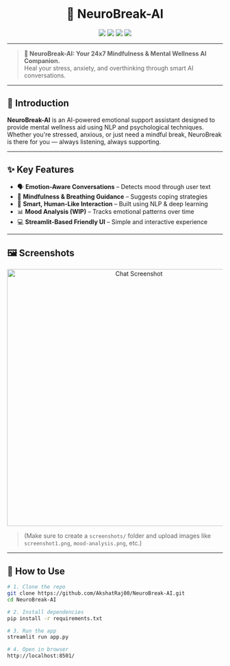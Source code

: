 <h1 align="center">🧠 NeuroBreak-AI</h1>
<p align="center">
  <img src="https://img.shields.io/badge/Python-3.10-blue?style=for-the-badge&logo=python" />
  <img src="https://img.shields.io/badge/Flask-WebApp-green?style=for-the-badge&logo=flask" />
  <img src="https://img.shields.io/badge/Mental%20Wellness-AI%20Assistant-yellow?style=for-the-badge" />
  <img src="https://img.shields.io/badge/License-MIT-purple?style=for-the-badge" />
</p>

---

> **🧘 NeuroBreak-AI: Your 24x7 Mindfulness & Mental Wellness AI Companion.**  
> Heal your stress, anxiety, and overthinking through smart AI conversations.

---

## 📌 Introduction

**NeuroBreak-AI** is an AI-powered emotional support assistant designed to provide mental wellness aid using NLP and psychological techniques. Whether you're stressed, anxious, or just need a mindful break, NeuroBreak is there for you — always listening, always supporting.

---

## ✨ Key Features

- 🗣️ **Emotion-Aware Conversations** – Detects mood through user text
- 🧘 **Mindfulness & Breathing Guidance** – Suggests coping strategies
- 💬 **Smart, Human-Like Interaction** – Built using NLP & deep learning
- 📊 **Mood Analysis (WIP)** – Tracks emotional patterns over time
- 💻 **Streamlit-Based Friendly UI** – Simple and interactive experience

---

## 🖼️ Screenshots

<p align="center">
  <img src="./screenshots/screenshot1.png" width="600" alt="Chat Screenshot" />
</p>

> (Make sure to create a `screenshots/` folder and upload images like `screenshot1.png`, `mood-analysis.png`, etc.)

---

## 🚀 How to Use

```bash
# 1. Clone the repo
git clone https://github.com/AkshatRaj00/NeuroBreak-AI.git
cd NeuroBreak-AI

# 2. Install dependencies
pip install -r requirements.txt

# 3. Run the app
streamlit run app.py

# 4. Open in browser
http://localhost:8501/
